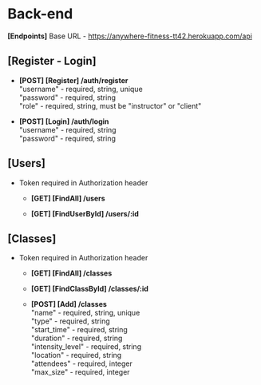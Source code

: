 # Back-end

**[Endpoints]** Base URL - https://anywhere-fitness-tt42.herokuapp.com/api

## [Register - Login]

  * **[POST] [Register] /auth/register** </br>
    "username" - required, string, unique </br>
    "password" - required, string </br>
    "role"     - required, string, must be "instructor" or "client" </br>

  * **[POST] [Login] /auth/login** </br>
    "username" - required, string </br>
    "password" - required, string </br>

## [Users]

- Token required in Authorization header

  * **[GET] [FindAll] /users**

  * **[GET] [FindUserById] /users/:id**

## [Classes]  

- Token required in Authorization header

  * **[GET] [FindAll] /classes**

  * **[GET] [FindClassById] /classes/:id**

  * **[POST] [Add] /classes** </br>
    "name" - required, string, unique </br>
    "type" - required, string </br>
    "start_time" - required, string </br>
    "duration" - required, string </br>
    "intensity_level" - required, string </br>
    "location" - required, string </br>
    "attendees" - required, integer </br>
    "max_size" - required, integer </br>
